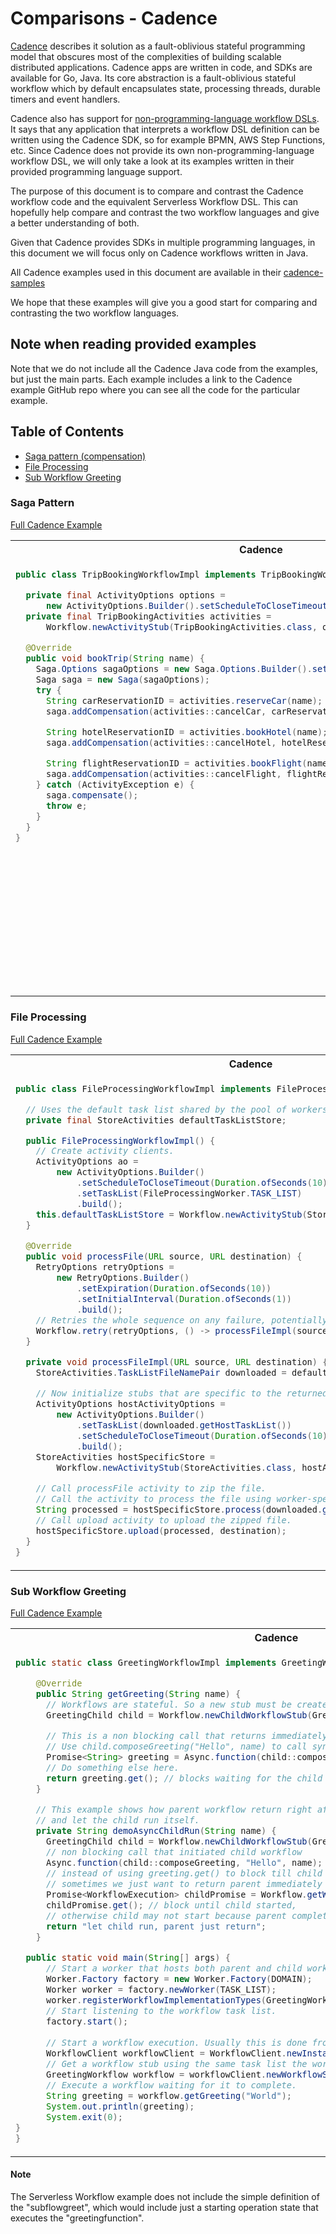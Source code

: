 # Comparisons - Cadence

[Cadence](https://cadenceworkflow.io/) describes it solution as a fault-oblivious stateful programming model 
that obscures most of the complexities of building scalable distributed applications.
Cadence apps are written in code, and SDKs are available for Go, Java.
Its core abstraction is a fault-oblivious stateful workflow which by default encapsulates state, processing threads,
durable timers and event handlers. 

Cadence also has support for [non-programming-language workflow DSLs](https://cadenceworkflow.io/docs/use-cases/dsl/).
It says that any application that interprets a workflow DSL definition can be written using the Cadence SDK, so for example
BPMN, AWS Step Functions, etc. Since Cadence does not provide its own non-programming-language workflow DSL,
we will only take a look at its examples written in their provided programming language support.
 
The purpose of this document is to compare and contrast the Cadence workflow code and the equivalent
Serverless Workflow DSL. 
This can hopefully help compare and contrast the two workflow languages and give a better understanding of both.

Given that Cadence provides SDKs in multiple programming languages, in this document we will focus only on Cadence workflows
written in Java.

All Cadence examples used in this document are available in their [cadence-samples](https://github.com/uber-common/cadence-samples)

We hope that these examples will give you a good start for comparing and contrasting the two workflow
languages.

## Note when reading provided examples

Note that we do not include all the Cadence Java code from the examples, but just the main parts.
Each example includes a link to the Cadence example GitHub repo where you can see all the code 
for the particular example.

## Table of Contents

- [Saga pattern (compensation)](#Saga-Pattern)
- [File Processing](#File-Processing)
- [Sub Workflow Greeting](#Sub-Workflow-Greeting)

### Saga Pattern

[Full Cadence Example](https://github.com/uber/cadence-java-samples/tree/master/src/main/java/com/uber/cadence/samples/bookingsaga)

<table>
<tr>
    <th>Cadence</th>
    <th>Serverless Workflow</th>
</tr>
<tr>
<td valign="top">

```java
public class TripBookingWorkflowImpl implements TripBookingWorkflow {

  private final ActivityOptions options =
      new ActivityOptions.Builder().setScheduleToCloseTimeout(Duration.ofHours(1)).build();
  private final TripBookingActivities activities =
      Workflow.newActivityStub(TripBookingActivities.class, options);

  @Override
  public void bookTrip(String name) {
    Saga.Options sagaOptions = new Saga.Options.Builder().setParallelCompensation(true).build();
    Saga saga = new Saga(sagaOptions);
    try {
      String carReservationID = activities.reserveCar(name);
      saga.addCompensation(activities::cancelCar, carReservationID, name);

      String hotelReservationID = activities.bookHotel(name);
      saga.addCompensation(activities::cancelHotel, hotelReservationID, name);

      String flightReservationID = activities.bookFlight(name);
      saga.addCompensation(activities::cancelFlight, flightReservationID, name);
    } catch (ActivityException e) {
      saga.compensate();
      throw e;
    }
  }
}
```

</td>
<td valign="top">

```yaml
id: tripbookingwithcompensation
name: Trip Booking With Compensation
version: '1.0'
specVersion: '0.6'
start: BookTrip
states:
- name: BookTrip
  type: operation
  compensatedBy: CancelTrip
  actions:
  - functionRef: reservecarfunction
  - functionRef: reservehotelfunction
  - functionRef: reserveflightfunction
  onErrors:
  - error: Activity Error
    end:
      compensate: true
  end: true
- name: CancelTrip
  type: operation
  usedForCompensation: true
  actionMode: parallel
  actions:
  - functionRef: cancelcarreservationfunction
  - functionRef: cancelhotelreservationfunction
  - functionRef: cancelflightreservationfunction
functions:
- name: reservecarfunction
  operation: myactionsapi.json#reservecar
- name: reservehotelfunction
  operation: myactionsapi.json#reservehotel
- name: reserveflightfunction
  operation: myactionsapi.json#reserveflight
- name: cancelcarreservationfunction
  operation: myactionsapi.json#cancelcar
- name: cancelhotelreservationfunction
  operation: myactionsapi.json#cancelhotel
- name: cancelflightreservationfunction
  operation: myactionsapi.json#cancelflight
```

</td>
</tr>
</table>

### File Processing

[Full Cadence Example](https://github.com/uber/cadence-java-samples/tree/master/src/main/java/com/uber/cadence/samples/fileprocessing)

<table>
<tr>
    <th>Cadence</th>
    <th>Serverless Workflow</th>
</tr>
<tr>
<td valign="top">

```java
public class FileProcessingWorkflowImpl implements FileProcessingWorkflow {

  // Uses the default task list shared by the pool of workers.
  private final StoreActivities defaultTaskListStore;

  public FileProcessingWorkflowImpl() {
    // Create activity clients.
    ActivityOptions ao =
        new ActivityOptions.Builder()
            .setScheduleToCloseTimeout(Duration.ofSeconds(10))
            .setTaskList(FileProcessingWorker.TASK_LIST)
            .build();
    this.defaultTaskListStore = Workflow.newActivityStub(StoreActivities.class, ao);
  }

  @Override
  public void processFile(URL source, URL destination) {
    RetryOptions retryOptions =
        new RetryOptions.Builder()
            .setExpiration(Duration.ofSeconds(10))
            .setInitialInterval(Duration.ofSeconds(1))
            .build();
    // Retries the whole sequence on any failure, potentially on a different host.
    Workflow.retry(retryOptions, () -> processFileImpl(source, destination));
  }

  private void processFileImpl(URL source, URL destination) {
    StoreActivities.TaskListFileNamePair downloaded = defaultTaskListStore.download(source);

    // Now initialize stubs that are specific to the returned task list.
    ActivityOptions hostActivityOptions =
        new ActivityOptions.Builder()
            .setTaskList(downloaded.getHostTaskList())
            .setScheduleToCloseTimeout(Duration.ofSeconds(10))
            .build();
    StoreActivities hostSpecificStore =
        Workflow.newActivityStub(StoreActivities.class, hostActivityOptions);

    // Call processFile activity to zip the file.
    // Call the activity to process the file using worker-specific task list.
    String processed = hostSpecificStore.process(downloaded.getFileName());
    // Call upload activity to upload the zipped file.
    hostSpecificStore.upload(processed, destination);
  }
}
```

</td>
<td valign="top">

```yaml
id: fileprocessingwithretries
name: File Processing Workflow With Retries
version: '1.0'
specVersion: '0.6'
start: ProcessAndUpload
states:
- name: ProcessAndUpload
  type: operation
  actions:
  - functionRef:
      refName: processfilefunction
      arguments:
        filename: "${ .file.name }"
    actionDataFilter:
      results: "${ .processed }"
  - functionRef:
      refName: uploadfunction
      arguments:
        file: "${ .processed }"
  onErrors:
  - error: "*"
    retryRef: fileprocessingretry
    end: true
  end: true
functions:
- name: processfilefunction
  operation: myactionsapi.json#process
- name: uploadfilefunction
  operation: myactionsapi.json#upload
retries:
- name: fileprocessingretry
  maxAttempts: 10
  delay: PT1S
```

</td>
</tr>
</table>


### Sub Workflow Greeting

[Full Cadence Example](https://github.com/uber/cadence-java-samples/blob/master/src/main/java/com/uber/cadence/samples/hello/HelloChild.java)

<table>
<tr>
    <th>Cadence</th>
    <th>Serverless Workflow</th>
</tr>
<tr>
<td valign="top">

```java
public static class GreetingWorkflowImpl implements GreetingWorkflow {

    @Override
    public String getGreeting(String name) {
      // Workflows are stateful. So a new stub must be created for each new child.
      GreetingChild child = Workflow.newChildWorkflowStub(GreetingChild.class);

      // This is a non blocking call that returns immediately.
      // Use child.composeGreeting("Hello", name) to call synchronously.
      Promise<String> greeting = Async.function(child::composeGreeting, "Hello", name);
      // Do something else here.
      return greeting.get(); // blocks waiting for the child to complete.
    }

    // This example shows how parent workflow return right after starting a child workflow,
    // and let the child run itself.
    private String demoAsyncChildRun(String name) {
      GreetingChild child = Workflow.newChildWorkflowStub(GreetingChild.class);
      // non blocking call that initiated child workflow
      Async.function(child::composeGreeting, "Hello", name);
      // instead of using greeting.get() to block till child complete,
      // sometimes we just want to return parent immediately and keep child running
      Promise<WorkflowExecution> childPromise = Workflow.getWorkflowExecution(child);
      childPromise.get(); // block until child started,
      // otherwise child may not start because parent complete first.
      return "let child run, parent just return";
    }

  public static void main(String[] args) {
      // Start a worker that hosts both parent and child workflow implementations.
      Worker.Factory factory = new Worker.Factory(DOMAIN);
      Worker worker = factory.newWorker(TASK_LIST);
      worker.registerWorkflowImplementationTypes(GreetingWorkflowImpl.class, GreetingChildImpl.class);
      // Start listening to the workflow task list.
      factory.start();
  
      // Start a workflow execution. Usually this is done from another program.
      WorkflowClient workflowClient = WorkflowClient.newInstance(DOMAIN);
      // Get a workflow stub using the same task list the worker uses.
      GreetingWorkflow workflow = workflowClient.newWorkflowStub(GreetingWorkflow.class);
      // Execute a workflow waiting for it to complete.
      String greeting = workflow.getGreeting("World");
      System.out.println(greeting);
      System.exit(0);
}
}
```

</td>
<td valign="top">

```yaml
id: subflowgreeting
name: SubFlow Greeting Workflow
version: '1.0'
specVersion: '0.6'
start: GreetingSubFlow
states:
- name: GreetingSubFlow
  type: operation
  actions:
  - subFlowRef:
    workflowId: subflowgreet
    waitForCompletion: false
  end: true
functions:
- name: greetingfunction
  operation: myactionsapi.json#greet
```

</td>
</tr>
</table>

#### Note

The Serverless Workflow example does not include the simple definition of the "subflowgreet", which would 
include just a starting operation state that executes the "greetingfunction". 